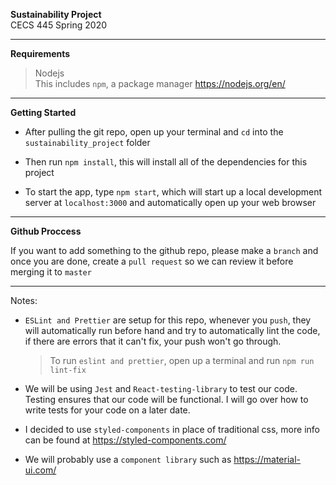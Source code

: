 **Sustainability Project**\
CECS 445 Spring 2020

---

**Requirements**

> Nodejs  
> This includes `npm`, a package manager
> https://nodejs.org/en/

---

**Getting Started**

- After pulling the git repo, open up your terminal and `cd` into the `sustainability_project` folder

- Then run `npm install`, this will install all of the dependencies for this project

- To start the app, type `npm start`, which will start up a local development server at `localhost:3000` and automatically open up your web browser

---

**Github Proccess**

If you want to add something to the github repo, please make a `branch` and once you are done, create a `pull request` so we can review it before merging it to `master`

---

Notes:

- `ESLint and Prettier` are setup for this repo, whenever you `push`, they will automatically run before hand and try to automatically lint the code, if there are errors that it can't fix, your push won't go through.

  > To run `eslint and prettier`, open up a terminal and run `npm run lint-fix`

- We will be using `Jest` and `React-testing-library` to test our code. Testing ensures that our code will be functional. I will go over how to write tests for your code on a later date.

- I decided to use `styled-components` in place of traditional css, more info can be found at https://styled-components.com/

- We will probably use a `component library` such as https://material-ui.com/
